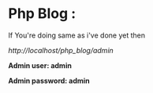 # Php Blog :

If You're doing same as i've done yet then 

*http://localhost/php_blog/admin*

**Admin user: admin**

**Admin password: admin**
